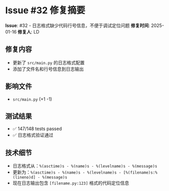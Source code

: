 # Issue #32 修复摘要

**Issue**: #32 - 日志格式缺少代码行号信息，不便于调试定位问题
**修复时间**: 2025-01-16
**修复人**: LD

## 修复内容
- 更新了 `src/main.py` 的日志格式配置
- 添加了文件名和行号信息到日志输出

## 影响文件
- `src/main.py` (+1 -1)

## 测试结果
- ✅ 147/148 tests passed
- ✅ 日志格式验证通过

## 技术细节
- 日志格式从：`%(asctime)s - %(name)s - %(levelname)s - %(message)s`
- 更新为：`%(asctime)s - %(name)s - %(levelname)s - [%(filename)s:%(lineno)d] - %(message)s`
- 现在日志输出包含 `[filename.py:123]` 格式的代码定位信息






